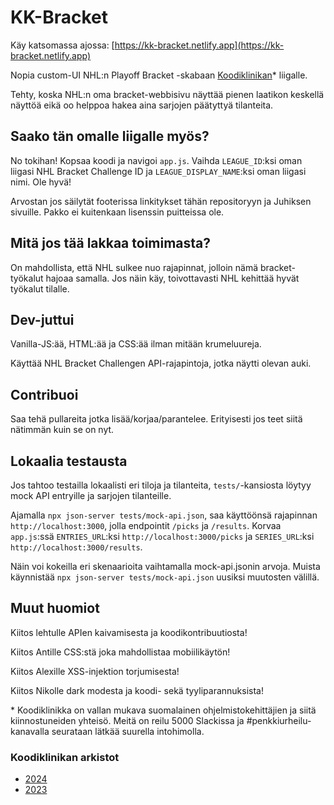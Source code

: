 # KK-Bracket

Käy katsomassa ajossa: [https://kk-bracket.netlify.app](https://kk-bracket.netlify.app)

Nopia custom-UI NHL:n Playoff Bracket -skabaan [Koodiklinikan](https://koodiklinikka.fi)\* liigalle.

Tehty, koska NHL:n oma bracket-webbisivu näyttää pienen laatikon keskellä näyttöä eikä oo helppoa hakea aina sarjojen päätyttyä tilanteita.

## Saako tän omalle liigalle myös?

No tokihan! Kopsaa koodi ja navigoi `app.js`. Vaihda `LEAGUE_ID`:ksi oman liigasi NHL Bracket Challenge ID ja `LEAGUE_DISPLAY_NAME`:ksi oman liigasi nimi. Ole hyvä!

Arvostan jos säilytät footerissa linkitykset tähän repositoryyn ja Juhiksen sivuille. Pakko ei kuitenkaan lisenssin puitteissa ole.

## Mitä jos tää lakkaa toimimasta?

On mahdollista, että NHL sulkee nuo rajapinnat, jolloin nämä bracket-työkalut hajoaa samalla. Jos näin käy, toivottavasti NHL kehittää hyvät työkalut tilalle.

## Dev-juttui

Vanilla-JS:ää, HTML:ää ja CSS:ää ilman mitään krumeluureja.

Käyttää NHL Bracket Challengen API-rajapintoja, jotka näytti olevan auki.

## Contribuoi

Saa tehä pullareita jotka lisää/korjaa/parantelee. Erityisesti jos teet siitä nätimmän kuin se on nyt.

## Lokaalia testausta

Jos tahtoo testailla lokaalisti eri tiloja ja tilanteita, `tests/`-kansiosta löytyy mock API entryille ja sarjojen tilanteille.

Ajamalla `npx json-server tests/mock-api.json`, saa käyttöönsä rajapinnan `http://localhost:3000`, jolla endpointit `/picks` ja `/results`. Korvaa `app.js`:ssä `ENTRIES_URL`:ksi `http://localhost:3000/picks` ja `SERIES_URL`:ksi `http://localhost:3000/results`.

Näin voi kokeilla eri skenaarioita vaihtamalla mock-api.jsonin arvoja. Muista käynnistää `npx json-server tests/mock-api.json` uusiksi muutosten välillä.

## Muut huomiot

Kiitos lehtulle APIen kaivamisesta ja koodikontribuutiosta!

Kiitos Antille CSS:stä joka mahdollistaa mobiilikäytön!

Kiitos Alexille XSS-injektion torjumisesta!

Kiitos Nikolle dark modesta ja koodi- sekä tyyliparannuksista!

\* Koodiklinikka on vallan mukava suomalainen ohjelmistokehittäjien ja siitä kiinnostuneiden yhteisö. Meitä on reilu 5000 Slackissa ja #penkkiurheilu-kanavalla seurataan lätkää suurella intohimolla.

### Koodiklinikan arkistot

- [2024](https://kk-bracket.netlify.app/archive/2024/2024.html)
- [2023](https://kk-bracket.netlify.app/archive/2023/2023.html)
